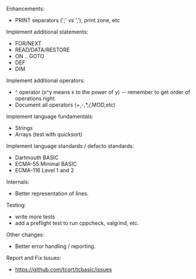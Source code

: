 Enhancements:

* PRINT separators (';' vs ','), print zone, etc

Implement additional statements:

* FOR/NEXT
* READ/DATA/RESTORE
* ON .. GOTO
* DEF
* DIM

Implement additional operators:

* ^ operator (x^y means x to the power of y) -- remember to get order of operations right.
* Document all operators (+,-,*,/,MOD,etc)

Implement language fundamentals:

* Strings
* Arrays (test with quicksort)

Implement language standards / defacto standards:

* Dartmouth BASIC
* ECMA-55 Minimal BASIC
* ECMA-116 Level 1 and 2

Internals:

* Better representation of lines.

Testing:

* write more tests
* add a preflight test to run cppcheck, valgrind, etc.

Other changes:

* Better error handling / reporting.

Report and Fix Issues:

* https://github.com/tcort/tcbasic/issues
